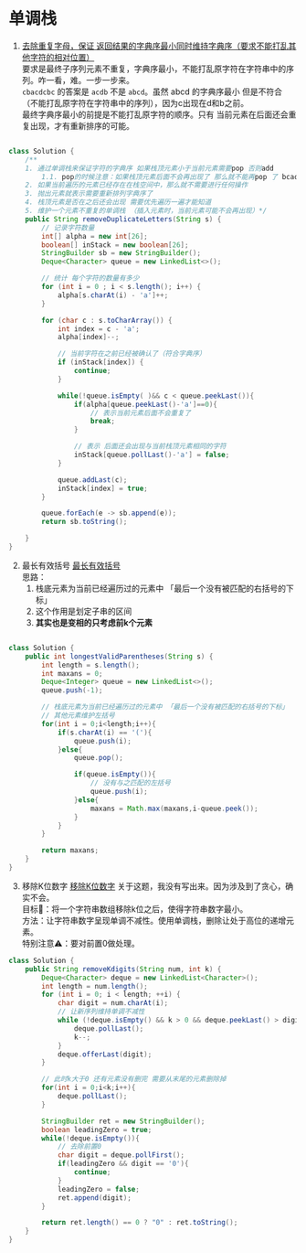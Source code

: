 # 单调栈

1. [去除重复字母，保证 返回结果的字典序最小同时维持字典序（要求不能打乱其他字符的相对位置）](https://leetcode.cn/problems/remove-duplicate-letters/description/?envType=problem-list-v2&envId=greedy)   
   要求是最终子序列元素不重复，字典序最小，不能打乱原字符在字符串中的序列。咋一看，难。一步一步来。    
   `cbacdcbc` 的答案是 `acdb` 不是 `abcd`。虽然 abcd 的字典序最小 但是不符合 （不能打乱原字符在字符串中的序列），因为c出现在d和b之前。    
   最终字典序最小的前提是不能打乱原字符的顺序。只有 当前元素在后面还会重复出现，才有重新排序的可能。


```java

class Solution {
    /**
    1. 通过单调栈来保证字符的字典序 如果栈顶元素小于当前元素需要pop 否则add
        1.1. pop的时候注意：如果栈顶元素后面不会再出现了 那么就不能再pop 了 bcac  ==> bac  ，不然 acb是最小的
    2. 如果当前遍历的元素已经存在在栈空间中，那么就不需要进行任何操作
    3. 抛出元素就表示需要重新排列字典序了
    4. 栈顶元素是否在之后还会出现 需要优先遍历一遍才能知道
    5. 维护一个元素不重复的单调栈 （插入元素时，当前元素可能不会再出现）*/
    public String removeDuplicateLetters(String s) {
        // 记录字符数量
        int[] alpha = new int[26];
        boolean[] inStack = new boolean[26];
        StringBuilder sb = new StringBuilder();
        Deque<Character> queue = new LinkedList<>();

        // 统计 每个字符的数量有多少
        for (int i = 0 ; i < s.length(); i++) {
            alpha[s.charAt(i) - 'a']++;
        }

        for (char c : s.toCharArray()) {
            int index = c - 'a';
            alpha[index]--;

            // 当前字符在之前已经被确认了（符合字典序）
            if (inStack[index]) {
                continue;
            }

            while(!queue.isEmpty( )&& c < queue.peekLast()){
                if(alpha[queue.peekLast()-'a']==0){
                    // 表示当前元素后面不会重复了
                    break;
                }

                // 表示 后面还会出现与当前栈顶元素相同的字符
                inStack[queue.pollLast()-'a'] = false; 
            }

            queue.addLast(c);
            inStack[index] = true;
        }

        queue.forEach(e -> sb.append(e));
        return sb.toString();

    }
}
```



2. 最长有效括号 [最长有效括号](https://leetcode.cn/problems/longest-valid-parentheses/description/?envType=study-plan-v2&envId=top-100-liked)  
   思路：
    1. 栈底元素为当前已经遍历过的元素中 「最后一个没有被匹配的右括号的下标」
    2. 这个作用是划定子串的区间
    3. **其实也是变相的只考虑前k个元素**


```java

class Solution {
    public int longestValidParentheses(String s) {
        int length = s.length();
        int maxans = 0;
        Deque<Integer> queue = new LinkedList<>();
        queue.push(-1);

        // 栈底元素为当前已经遍历过的元素中 「最后一个没有被匹配的右括号的下标」
        // 其他元素维护左括号
        for(int i = 0;i<length;i++){
            if(s.charAt(i) == '('){
                queue.push(i);
            }else{
                queue.pop();

                if(queue.isEmpty()){
                    // 没有与之匹配的左括号
                    queue.push(i);
                }else{
                    maxans = Math.max(maxans,i-queue.peek());
                }
            }
        }

        return maxans;
    }
}
```

3. 移除K位数字 [移除K位数字](https://leetcode.cn/problems/remove-k-digits/description/?envType=problem-list-v2&envId=monotonic-stack)
关于这题，我没有写出来。因为涉及到了贪心，确实不会。       
目标🎯：将一个字符串数组移除k位之后，使得字符串数字最小。   
方法：让字符串数字呈现单调不减性。使用单调栈，删除让处于高位的递增元素。   
特别注意⚠️：要对前置0做处理。
```java
class Solution {
    public String removeKdigits(String num, int k) {
        Deque<Character> deque = new LinkedList<Character>();
        int length = num.length();
        for (int i = 0; i < length; ++i) {
            char digit = num.charAt(i);
            // 让新序列维持单调不减性
            while (!deque.isEmpty() && k > 0 && deque.peekLast() > digit) {
                deque.pollLast();
                k--;
            }
            deque.offerLast(digit);
        }

        // 此时k大于0 还有元素没有删完 需要从末尾的元素删除掉
        for(int i = 0;i<k;i++){
            deque.pollLast();
        }

        StringBuilder ret = new StringBuilder();
        boolean leadingZero = true;
        while(!deque.isEmpty()){
            // 去除前置0 
            char digit = deque.pollFirst();
            if(leadingZero && digit == '0'){
                continue;
            }
            leadingZero = false;
            ret.append(digit);
        }

        return ret.length() == 0 ? "0" : ret.toString();
    }
}
```

